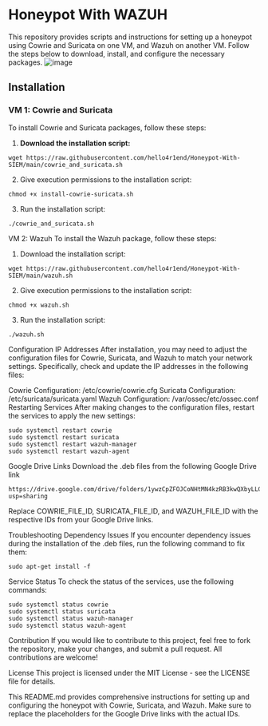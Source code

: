 # Honeypot With WAZUH

This repository provides scripts and instructions for setting up a honeypot using Cowrie and Suricata on one VM, and Wazuh on another VM. Follow the steps below to download, install, and configure the necessary packages.
![image](https://github.com/user-attachments/assets/90361104-e11c-4eea-a76e-9286f9d51daa)

## Installation

### VM 1: Cowrie and Suricata

To install Cowrie and Suricata packages, follow these steps:

1. **Download the installation script:**

 ```
 wget https://raw.githubusercontent.com/hello4r1end/Honeypot-With-SIEM/main/cowrie_and_suricata.sh
```
2. Give execution permissions to the installation script:

```
chmod +x install-cowrie-suricata.sh
```
3. Run the installation script:
```
./cowrie_and_suricata.sh
```
VM 2: Wazuh
To install the Wazuh package, follow these steps:

1. Download the installation script:
```
wget https://raw.githubusercontent.com/hello4r1end/Honeypot-With-SIEM/main/wazuh.sh
```
2. Give execution permissions to the installation script:

```
chmod +x wazuh.sh
```
3. Run the installation script:

```
./wazuh.sh
```
Configuration
IP Addresses
After installation, you may need to adjust the configuration files for Cowrie, Suricata, and Wazuh to match your network settings. Specifically, check and update the IP addresses in the following files:

Cowrie Configuration: /etc/cowrie/cowrie.cfg
Suricata Configuration: /etc/suricata/suricata.yaml
Wazuh Configuration: /var/ossec/etc/ossec.conf
Restarting Services
After making changes to the configuration files, restart the services to apply the new settings:
```
sudo systemctl restart cowrie
sudo systemctl restart suricata
sudo systemctl restart wazuh-manager
sudo systemctl restart wazuh-agent
```
Google Drive Links
Download the .deb files from the following Google Drive link
```
https://drive.google.com/drive/folders/1ywzCpZFOJCoNHtMN4kzRB3kwQXbyLLGa?usp=sharing
```
Replace COWRIE_FILE_ID, SURICATA_FILE_ID, and WAZUH_FILE_ID with the respective IDs from your Google Drive links.

Troubleshooting
Dependency Issues
If you encounter dependency issues during the installation of the .deb files, run the following command to fix them:
```
sudo apt-get install -f
```
Service Status
To check the status of the services, use the following commands:
```
sudo systemctl status cowrie
sudo systemctl status suricata
sudo systemctl status wazuh-manager
sudo systemctl status wazuh-agent

```
Contribution
If you would like to contribute to this project, feel free to fork the repository, make your changes, and submit a pull request. All contributions are welcome!

License
This project is licensed under the MIT License - see the LICENSE file for details.

This README.md provides comprehensive instructions for setting up and configuring the honeypot with Cowrie, Suricata, and Wazuh. Make sure to replace the placeholders for the Google Drive links with the actual IDs.

